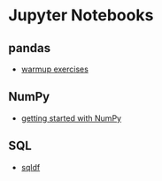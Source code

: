 # Jupyter Notebooks

## pandas

* [warmup exercises](./pandas/warmup/pandas_warmup.ipynb)

## NumPy

* [getting started with NumPy](./numpy/getting_started/numpy_getting_started.ipynb)

## SQL

* [sqldf](./sql/sqldf/sql_pandas_sqldf.ipynb)